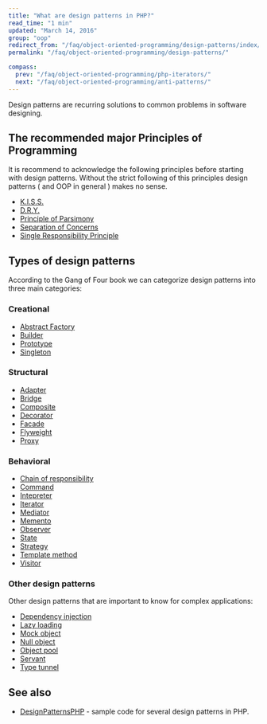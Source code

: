 ```yaml
---
title: "What are design patterns in PHP?"
read_time: "1 min"
updated: "March 14, 2016"
group: "oop"
redirect_from: "/faq/object-oriented-programming/design-patterns/index/"
permalink: "/faq/object-oriented-programming/design-patterns/"

compass:
  prev: "/faq/object-oriented-programming/php-iterators/"
  next: "/faq/object-oriented-programming/anti-patterns/"
---
```


Design patterns are recurring solutions to common problems in software designing.

## The recommended major Principles of Programming

It is recommend to acknowledge the following principles before starting with design patterns.
Without the strict following of this principles design patterns ( and OOP in general ) makes no sense.

* [K.I.S.S.](https://en.wikipedia.org/wiki/KISS_principle)
* [D.R.Y.](https://en.wikipedia.org/wiki/Don%27t_repeat_yourself)
* [Principle of Parsimony](https://en.wikipedia.org/wiki/Occam%27s_razor)
* [Separation of Concerns](https://en.wikipedia.org/wiki/Separation_of_concerns)
* [Single Responsibility Principle](https://en.wikipedia.org/wiki/Single_responsibility_principle)

## Types of design patterns

According to the Gang of Four book we can categorize design patterns into three main
categories:

### Creational

* [Abstract Factory](/faq/object-oriented-programming/design-patterns/abstract-factory/)
* [Builder](/faq/object-oriented-programming/design-patterns/builder/)
* [Prototype](/faq/object-oriented-programming/design-patterns/prototype/)
* [Singleton](/faq/object-oriented-programming/design-patterns/singleton/)

### Structural

* [Adapter](/faq/object-oriented-programming/design-patterns/adapter/)
* [Bridge](/faq/object-oriented-programming/design-patterns/bridge/)
* [Composite](/faq/object-oriented-programming/design-patterns/composite/)
* [Decorator](/faq/object-oriented-programming/design-patterns/decorator/)
* [Facade](/faq/object-oriented-programming/design-patterns/facade/)
* [Flyweight](/faq/object-oriented-programming/design-patterns/flyweight/)
* [Proxy](/faq/object-oriented-programming/design-patterns/proxy/)

### Behavioral

* [Chain of responsibility](/faq/object-oriented-programming/design-patterns/chain-of-responsibility/)
* [Command](/faq/object-oriented-programming/design-patterns/command/)
* [Intepreter](/faq/object-oriented-programming/design-patterns/interpreter/)
* [Iterator](/faq/object-oriented-programming/design-patterns/iterator/)
* [Mediator](/faq/object-oriented-programming/design-patterns/mediator/)
* [Memento](/faq/object-oriented-programming/design-patterns/memento/)
* [Observer](/faq/object-oriented-programming/design-patterns/observer/)
* [State](/faq/object-oriented-programming/design-patterns/state/)
* [Strategy](/faq/object-oriented-programming/design-patterns/strategy/)
* [Template method](/faq/object-oriented-programming/design-patterns/template-method/)
* [Visitor](/faq/object-oriented-programming/design-patterns/visitor/)

### Other design patterns

Other design patterns that are important to know for complex applications:

* [Dependency injection](/faq/object-oriented-programming/design-patterns/dependency-injection/)
* [Lazy loading](/faq/object-oriented-programming/design-patterns/lazy-loading/)
* [Mock object](/faq/object-oriented-programming/design-patterns/mock-object/)
* [Null object](/faq/object-oriented-programming/design-patterns/null-object/)
* [Object pool](/faq/object-oriented-programming/design-patterns/object-pool/)
* [Servant](/faq/object-oriented-programming/design-patterns/servant/)
* [Type tunnel](/faq/object-oriented-programming/design-patterns/type-tunnel/)


## See also

* [DesignPatternsPHP](https://github.com/domnikl/DesignPatternsPHP) - sample code
  for several design patterns in PHP.
